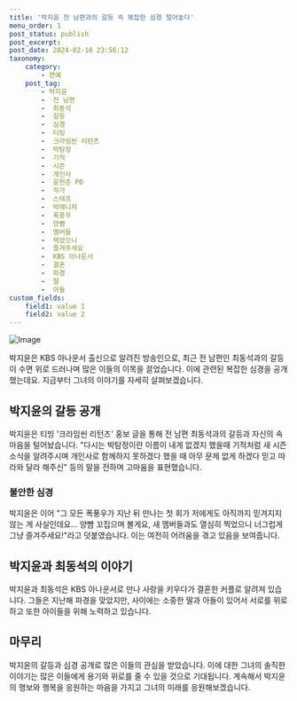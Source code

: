 ```yaml
---
title: '박지윤 전 남편과의 갈등 속 복잡한 심경 털어놓다'
menu_order: 1
post_status: publish
post_excerpt: 
post_date: 2024-02-10 23:56:12
taxonomy:
    category:
        - 연예
    post_tag:
        - 박지윤
        -  전 남편
        -  최동석
        -  갈등
        -  심경
        -  티빙
        -  크라임씬 리턴즈
        -  박탐정
        -  기적
        -  시즌
        -  개인사
        -  윤현준 PD
        -  작가
        -  스태프
        -  박매니저
        -  폭풍우
        -  양뺨
        -  멤버들
        -  찍었으니
        -  즐겨주세요
        -  KBS 아나운서
        -  결혼
        -  파경
        -  딸
        -  아들
custom_fields:
    field1: value 1
    field2: value 2
---
```


![Image](https://mimgnews.pstatic.net/image/117/2024/02/10/0003805851_001_20240210210201230.jpg?type=w540)

박지윤은 KBS 아나운서 출신으로 알려진 방송인으로, 최근 전 남편인 최동석과의 갈등이 수면 위로 드러나며 많은 이들의 이목을 끌었습니다. 이에 관련된 복잡한 심경을 공개했는데요. 지금부터 그녀의 이야기를 자세히 살펴보겠습니다.
## 박지윤의 갈등 공개
박지윤은 티빙 '크라임씬 리턴즈' 홍보 글을 통해 전 남편 최동석과의 갈등과 자신의 속마음을 털어놨습니다. "다시는 박탐정이란 이름이 내게 없겠지 했을때 기적처럼 새 시즌 소식을 알려주시며 개인사로 함께하지 못하겠다 했을 때 아무 문제 없게 하겠다 믿고 따라와 달라 해주신" 등의 말을 전하며 고마움을 표현했습니다.
### 불안한 심경
박지윤은 이어 "그 모든 폭풍우가 지난 뒤 만나는 첫 회가 저에게도 아직까지 믿겨지지 않는 게 사실인데요… 양뺨 꼬집으며 볼게요, 새 멤버들과도 열심히 찍었으니 너그럽게 그냥 즐겨주세요!"라고 덧붙였습니다. 이는 여전히 어려움을 겪고 있음을 보여줍니다.
## 박지윤과 최동석의 이야기
박지윤과 최동석은 KBS 아나운서로 만나 사랑을 키우다가 결혼한 커플로 알려져 있습니다. 그들은 지난해 파경을 맞았지만, 사이에는 소중한 딸과 아들이 있어서 서로를 위로하고 또한 아이들을 위해 노력하고 있습니다.
## 마무리
박지윤의 갈등과 심경 공개로 많은 이들의 관심을 받았습니다. 이에 대한 그녀의 솔직한 이야기는 많은 이들에게 용기와 위로를 줄 수 있을 것으로 기대됩니다. 계속해서 박지윤의 행보와 행복을 응원하는 마음을 가지고 그녀의 미래를 응원해보겠습니다.
